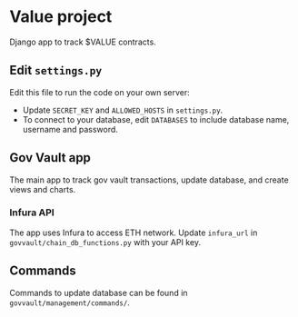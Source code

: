 # Value project

Django app to track $VALUE contracts.

## Edit `settings.py`

Edit this file to run the code on your own server:

- Update `SECRET_KEY` and `ALLOWED_HOSTS` in `settings.py`.
- To connect to your database, edit `DATABASES` to include database name, username and password.

## Gov Vault app

The main app to track gov vault transactions, update database, and create views and charts.

### Infura API

The app uses Infura to access ETH network. Update `infura_url` in `govvault/chain_db_functions.py` with your API key.

## Commands

Commands to update database can be found in `govvault/management/commands/`.
